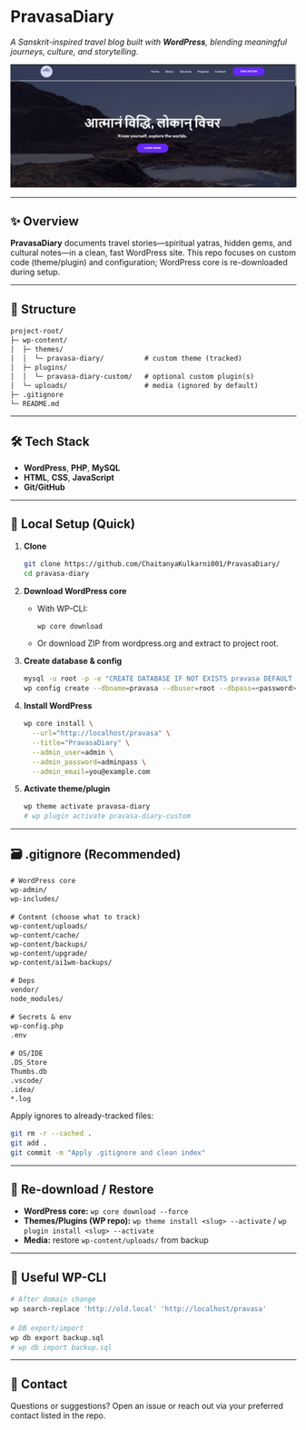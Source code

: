 # PravasaDiary

*A Sanskrit-inspired travel blog built with **WordPress**, blending meaningful journeys, culture, and storytelling.*

![PravasaDiary – Front Landing Page](assets/landing.png)



---

## ✨ Overview

**PravasaDiary** documents travel stories—spiritual yatras, hidden gems, and cultural notes—in a clean, fast WordPress site.
This repo focuses on custom code (theme/plugin) and configuration; WordPress core is re-downloaded during setup.

---

## 📂 Structure

```
project-root/
├─ wp-content/
│  ├─ themes/
│  │  └─ pravasa-diary/          # custom theme (tracked)
│  ├─ plugins/
│  │  └─ pravasa-diary-custom/   # optional custom plugin(s)
│  └─ uploads/                   # media (ignored by default)
├─ .gitignore
└─ README.md
```

---

## 🛠️ Tech Stack

* **WordPress**, **PHP**, **MySQL**
* **HTML**, **CSS**, **JavaScript**
* **Git/GitHub**

---

## 🚀 Local Setup (Quick)

1. **Clone**

   ```bash
   git clone https://github.com/ChaitanyaKulkarni001/PravasaDiary/
   cd pravasa-diary
   ```
2. **Download WordPress core**

   * With WP-CLI:

     ```bash
     wp core download
     ```
   * Or download ZIP from wordpress.org and extract to project root.
3. **Create database & config**

   ```bash
   mysql -u root -p -e "CREATE DATABASE IF NOT EXISTS pravasa DEFAULT CHARACTER SET utf8mb4 COLLATE utf8mb4_unicode_ci;"
   wp config create --dbname=pravasa --dbuser=root --dbpass=<password> --dbhost=127.0.0.1 --skip-check  ```
4. **Install WordPress**

   ```bash
   wp core install \
     --url="http://localhost/pravasa" \
     --title="PravasaDiary" \
     --admin_user=admin \
     --admin_password=adminpass \
     --admin_email=you@example.com
   ```
5. **Activate theme/plugin**

   ```bash
   wp theme activate pravasa-diary
   # wp plugin activate pravasa-diary-custom
   ```

---

## 🗃️ .gitignore (Recommended)

```gitignore
# WordPress core
wp-admin/
wp-includes/

# Content (choose what to track)
wp-content/uploads/
wp-content/cache/
wp-content/backups/
wp-content/upgrade/
wp-content/ai1wm-backups/

# Deps
vendor/
node_modules/

# Secrets & env
wp-config.php
.env

# OS/IDE
.DS_Store
Thumbs.db
.vscode/
.idea/
*.log
```

Apply ignores to already-tracked files:

```bash
git rm -r --cached .
git add .
git commit -m "Apply .gitignore and clean index"
```

---

## 🔁 Re-download / Restore

* **WordPress core:** `wp core download --force`
* **Themes/Plugins (WP repo):** `wp theme install <slug> --activate` / `wp plugin install <slug> --activate`
* **Media:** restore `wp-content/uploads/` from backup

---

## 🧪 Useful WP-CLI

```bash
# After domain change
wp search-replace 'http://old.local' 'http://localhost/pravasa'

# DB export/import
wp db export backup.sql
# wp db import backup.sql
```

---


## 📩 Contact

Questions or suggestions? Open an issue or reach out via your preferred contact listed in the repo.
